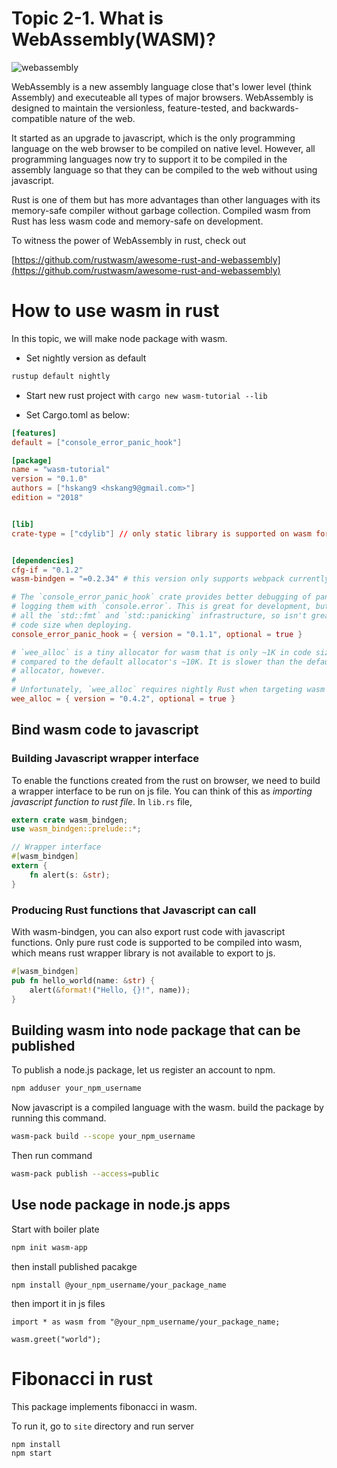 # Topic 2-1. What is WebAssembly(WASM)?

![webassembly](https://upload.wikimedia.org/wikipedia/commons/thumb/c/c6/Web_Assembly_Logo.svg/1200px-Web_Assembly_Logo.svg.png)

WebAssembly is a new assembly language close that's lower level (think Assembly) and executeable all types of major browsers. WebAssembly is designed to maintain the versionless, feature-tested, and backwards-compatible nature of the web.   

It started as an upgrade to javascript, which is the only programming language on the web browser to be compiled on native level. However, all programming languages now try to support it to be compiled in the assembly language so that they can be compiled to the web without using javascript.

Rust is one of them but has more advantages than other languages with its memory-safe compiler without garbage collection. Compiled wasm from Rust has less wasm code and memory-safe on development.

To witness the power of WebAssembly in rust, check out 

[https://github.com/rustwasm/awesome-rust-and-webassembly](https://github.com/rustwasm/awesome-rust-and-webassembly)

# How to use wasm in rust

In this topic, we will make node package with wasm.

- Set nightly version as default
```bash
rustup default nightly
```

- Start new rust project with `cargo new wasm-tutorial --lib`

- Set Cargo.toml as below:
```toml
[features]
default = ["console_error_panic_hook"]

[package]
name = "wasm-tutorial"
version = "0.1.0"
authors = ["hskang9 <hskang9@gmail.com>"]
edition = "2018"


[lib]
crate-type = ["cdylib"] // only static library is supported on wasm for now


[dependencies]
cfg-if = "0.1.2"
wasm-bindgen = "=0.2.34" # this version only supports webpack currently(02/15/19)

# The `console_error_panic_hook` crate provides better debugging of panics by
# logging them with `console.error`. This is great for development, but requires
# all the `std::fmt` and `std::panicking` infrastructure, so isn't great for
# code size when deploying.
console_error_panic_hook = { version = "0.1.1", optional = true }

# `wee_alloc` is a tiny allocator for wasm that is only ~1K in code size
# compared to the default allocator's ~10K. It is slower than the default
# allocator, however.
#
# Unfortunately, `wee_alloc` requires nightly Rust when targeting wasm for now.
wee_alloc = { version = "0.4.2", optional = true }
```


## Bind wasm code to javascript


### Building Javascript wrapper interface 

To enable the functions created from the rust on browser, we need to build a wrapper interface to be run on js file. You can think of this as *importing javascript function to rust file*. In `lib.rs` file,

```rust
extern crate wasm_bindgen;
use wasm_bindgen::prelude::*;

// Wrapper interface
#[wasm_bindgen]
extern {
    fn alert(s: &str);
}
```

### Producing Rust functions that Javascript can call

With wasm-bindgen, you can also export rust code with javascript functions. Only pure rust code is supported to be compiled into wasm, which means rust wrapper library is not available to export to js. 
```rust
#[wasm_bindgen]
pub fn hello_world(name: &str) {
    alert(&format!("Hello, {}!", name));
}
```

## Building wasm into node package that can be published

To publish a node.js package, let us register an account to npm.
```bash
npm adduser your_npm_username
```

Now javascript is a compiled language with the wasm. build the package by running this command.
```bash
wasm-pack build --scope your_npm_username
```

Then run command
```bash
wasm-pack publish --access=public
```

## Use node package in node.js apps

Start with boiler plate

```bash
npm init wasm-app
```

then install published pacakge 

```
npm install @your_npm_username/your_package_name
```

then import it in js files
```
import * as wasm from "@your_npm_username/your_package_name;

wasm.greet("world");

```

# Fibonacci in rust 

This package implements fibonacci in wasm.

To run it, go to `site` directory and run server
```bash
npm install 
npm start
```





